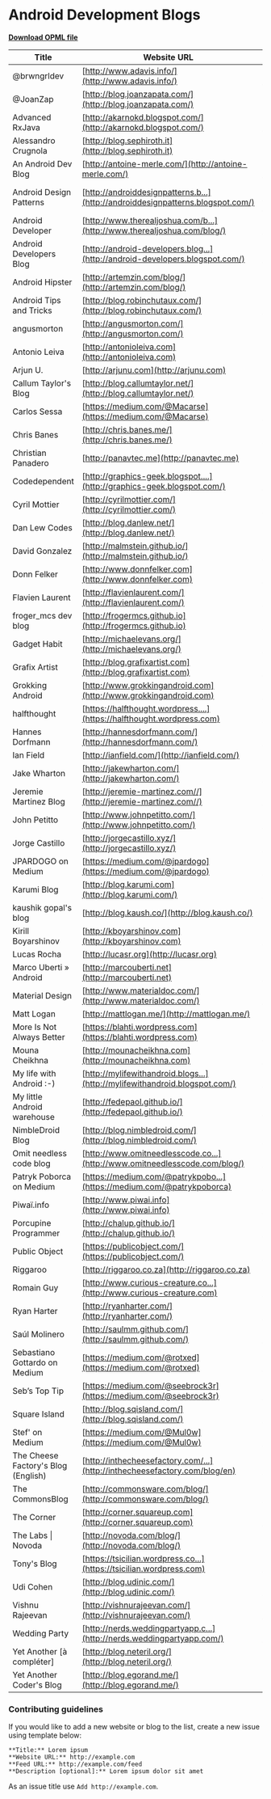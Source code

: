 # Android Development Blogs

**[Download OPML file](android-development-blogs.opml)**

| Title | Website URL | Feed URL |
| ------------- | ------------- | ------------- |
| @brwngrldev | [http://www.adavis.info/](http://www.adavis.info/) | [http://www.adavis.info/feeds/p...](http://www.adavis.info/feeds/posts/default) |
| @JoanZap | [http://blog.joanzapata.com/](http://blog.joanzapata.com/) | [http://joanzap.ghost.io/rss/](http://joanzap.ghost.io/rss/) |
| Advanced RxJava | [http://akarnokd.blogspot.com/](http://akarnokd.blogspot.com/) | [http://akarnokd.blogspot.com/f...](http://akarnokd.blogspot.com/feeds/posts/default) |
| Alessandro Crugnola | [http://blog.sephiroth.it](http://blog.sephiroth.it) | [http://blog.sephiroth.it/feed/](http://blog.sephiroth.it/feed/) |
| An Android Dev Blog | [http://antoine-merle.com/](http://antoine-merle.com/) | [http://castorflex.github.io/at...](http://castorflex.github.io/atom.xml) |
| Android Design Patterns | [http://androiddesignpatterns.b...](http://androiddesignpatterns.blogspot.com/) | [http://androiddesignpatterns.b...](http://androiddesignpatterns.blogspot.com/feeds/posts/default?alt=rss) |
| Android Developer | [http://www.therealjoshua.com/b...](http://www.therealjoshua.com/blog/) | [http://www.therealjoshua.com/f...](http://www.therealjoshua.com/feed/) |
| Android Developers Blog | [http://android-developers.blog...](http://android-developers.blogspot.com/) | [http://feeds.feedburner.com/bl...](http://feeds.feedburner.com/blogspot/hsDu) |
| Android Hipster | [http://artemzin.com/blog/](http://artemzin.com/blog/) | [http://artemzin.com/blog/rss/](http://artemzin.com/blog/rss/) |
| Android Tips and Tricks | [http://blog.robinchutaux.com/](http://blog.robinchutaux.com/) | [http://blog.robinchutaux.com/a...](http://blog.robinchutaux.com/atom.xml) |
| angusmorton | [http://angusmorton.com/](http://angusmorton.com/) | [http://angusmorton.com/rss/](http://angusmorton.com/rss/) |
| Antonio Leiva | [http://antonioleiva.com](http://antonioleiva.com) | [http://antonioleiva.com/feed/](http://antonioleiva.com/feed/) |
| Arjun U. | [http://arjunu.com](http://arjunu.com) | [http://arjunu.com/feed/](http://arjunu.com/feed/) |
| Callum Taylor's Blog | [http://blog.callumtaylor.net/](http://blog.callumtaylor.net/) | [http://blog.callumtylor.net/rs...](http://blog.callumtylor.net/rss) |
| Carlos Sessa | [https://medium.com/@Macarse](https://medium.com/@Macarse) | [https://medium.com/feed/@Macar...](https://medium.com/feed/@Macarse) |
| Chris Banes | [http://chris.banes.me/](http://chris.banes.me/) | [http://chris.banes.me/atom.xml](http://chris.banes.me/atom.xml) |
| Christian Panadero | [http://panavtec.me](http://panavtec.me) | [http://panavtec.me/feed/](http://panavtec.me/feed/) |
| Codedependent | [http://graphics-geek.blogspot....](http://graphics-geek.blogspot.com/) | [http://graphics-geek.blogspot....](http://graphics-geek.blogspot.com/feeds/posts/default) |
| Cyril Mottier | [http://cyrilmottier.com/](http://cyrilmottier.com/) | [http://android.cyrilmottier.co...](http://android.cyrilmottier.com/?feed=rss2) |
| Dan Lew Codes | [http://blog.danlew.net/](http://blog.danlew.net/) | [http://blog.danlew.net/rss/](http://blog.danlew.net/rss/) |
| David Gonzalez | [http://malmstein.github.io/](http://malmstein.github.io/) | [http://www.malmstein.com/atom....](http://www.malmstein.com/atom.xml) |
| Donn Felker | [http://www.donnfelker.com](http://www.donnfelker.com) | [http://feeds.feedburner.com/do...](http://feeds.feedburner.com/donnfelker) |
| Flavien Laurent | [http://flavienlaurent.com/](http://flavienlaurent.com/) | [http://flavienlaurent.com/atom...](http://flavienlaurent.com/atom.xml) |
| froger_mcs dev blog | [http://frogermcs.github.io](http://frogermcs.github.io) | [http://frogermcs.github.io/fee...](http://frogermcs.github.io/feed.xml) |
| Gadget Habit | [http://michaelevans.org/](http://michaelevans.org/) | [http://michaelevans.org/atom.x...](http://michaelevans.org/atom.xml) |
| Grafix Artist | [http://blog.grafixartist.com](http://blog.grafixartist.com) | [http://blog.grafixartist.com/f...](http://blog.grafixartist.com/feed/) |
| Grokking Android | [http://www.grokkingandroid.com](http://www.grokkingandroid.com) | [http://feeds.feedburner.com/Gr...](http://feeds.feedburner.com/GrokkingAndroid) |
| halfthought | [https://halfthought.wordpress....](https://halfthought.wordpress.com) | [http://halfthought.wordpress.c...](http://halfthought.wordpress.com/feed/) |
| Hannes Dorfmann | [http://hannesdorfmann.com/](http://hannesdorfmann.com/) | [http://www.hannesdorfmann.com/...](http://www.hannesdorfmann.com//feed.xml) |
| Ian Field | [http://ianfield.com/](http://ianfield.com/) | [http://ianfield.com/feed.xml](http://ianfield.com/feed.xml) |
| Jake Wharton | [http://jakewharton.com/](http://jakewharton.com/) | [http://jakewharton.com/atom.xm...](http://jakewharton.com/atom.xml) |
| Jeremie Martinez Blog | [http://jeremie-martinez.com//](http://jeremie-martinez.com//) | [http://jeremie-martinez.com/fe...](http://jeremie-martinez.com/feed.xml) |
| John Petitto | [http://www.johnpetitto.com/](http://www.johnpetitto.com/) | [http://johnpetitto.com/atom.xm...](http://johnpetitto.com/atom.xml) |
| Jorge Castillo | [http://jorgecastillo.xyz/](http://jorgecastillo.xyz/) | [http://jorgecastillo.xyz/atom....](http://jorgecastillo.xyz/atom.xml) |
| JPARDOGO on Medium | [https://medium.com/@jpardogo](https://medium.com/@jpardogo) | [https://medium.com/feed/@jpard...](https://medium.com/feed/@jpardogo) |
| Karumi Blog | [http://blog.karumi.com](http://blog.karumi.com/) | [http://karumiblog-env.elasticb...](http://karumiblog-env.elasticbeanstalk.com/rss/) |
| kaushik gopal's blog | [http://blog.kaush.co/](http://blog.kaush.co/) | [http://blog.kaush.co/feed.xml](http://blog.kaush.co/feed.xml) |
| Kirill Boyarshinov | [http://kboyarshinov.com](http://kboyarshinov.com) | [http://kboyarshinov.com/feed.x...](http://kboyarshinov.com/feed.xml) |
| Lucas Rocha | [http://lucasr.org](http://lucasr.org) | [http://lucasr.org/feed/](http://lucasr.org/feed/) |
| Marco Uberti » Android | [http://marcouberti.net](http://marcouberti.net) | [http://marcouberti.net/categor...](http://marcouberti.net/category/android/feed/) |
| Material Design | [http://www.materialdoc.com/](http://www.materialdoc.com/) | [http://www.materialdoc.com/rss...](http://www.materialdoc.com/rss/) |
| Matt Logan | [http://mattlogan.me/](http://mattlogan.me/) | [http://mattlogan.me/feed](http://mattlogan.me/feed) |
| More Is Not Always Better | [https://blahti.wordpress.com](https://blahti.wordpress.com) | [http://blahti.wordpress.com/fe...](http://blahti.wordpress.com/feed/) |
| Mouna Cheikhna | [http://mounacheikhna.com](http://mounacheikhna.com) | [http://feeds.feedburner.com/Mo...](http://feeds.feedburner.com/MounaCheikhna) |
| My life with Android :-) | [http://mylifewithandroid.blogs...](http://mylifewithandroid.blogspot.com/) | [http://mylifewithandroid.blogs...](http://mylifewithandroid.blogspot.com/feeds/posts/default) |
| My little Android warehouse | [http://fedepaol.github.io/](http://fedepaol.github.io/) | [http://fedepaol.github.io/atom...](http://fedepaol.github.io/atom.xml) |
| NimbleDroid Blog | [http://blog.nimbledroid.com/](http://blog.nimbledroid.com/) | [http://blog.nimbledroid.com/fe...](http://blog.nimbledroid.com/feed.xml) |
| Omit needless code blog | [http://www.omitneedlesscode.co...](http://www.omitneedlesscode.com/blog/) | [http://feeds.feedburner.com/El...](http://feeds.feedburner.com/ElliottChenger) |
| Patryk Poborca on Medium | [https://medium.com/@patrykpobo...](https://medium.com/@patrykpoborca) | [https://medium.com/feed/@patry...](https://medium.com/feed/@patrykpoborca) |
| Piwaï.info | [http://www.piwai.info](http://www.piwai.info) | [http://feeds.feedburner.com/Pi...](http://feeds.feedburner.com/Piwai) |
| Porcupine Programmer | [http://chalup.github.io/](http://chalup.github.io/) | [http://chalup.github.io/atom.x...](http://chalup.github.io/atom.xml) |
| Public Object | [https://publicobject.com/](https://publicobject.com/) | [http://blog.publicobject.com/f...](http://blog.publicobject.com/feeds/posts/default) |
| Riggaroo | [http://riggaroo.co.za](http://riggaroo.co.za) | [http://riggaroo.co.za/feed/](http://riggaroo.co.za/feed/) |
| Romain Guy | [http://www.curious-creature.co...](http://www.curious-creature.com) | [http://www.curious-creature.or...](http://www.curious-creature.org/feed/) |
| Ryan Harter | [http://ryanharter.com/](http://ryanharter.com/) | [http://ryanharter.com/atom.xml](http://ryanharter.com/atom.xml) |
| Saúl Molinero | [http://saulmm.github.com/](http://saulmm.github.com/) | [http://saulmm.github.io/atom.x...](http://saulmm.github.io/atom.xml) |
| Sebastiano Gottardo on Medium | [https://medium.com/@rotxed](https://medium.com/@rotxed) | [https://medium.com/feed/@rotxe...](https://medium.com/feed/@rotxed) |
| Seb’s Top Tip | [https://medium.com/@seebrock3r](https://medium.com/@seebrock3r) | [https://medium.com/feed/@seebr...](https://medium.com/feed/@seebrock3r) |
| Square Island | [http://blog.sqisland.com/](http://blog.sqisland.com/) | [http://blog.sqisland.com/feeds...](http://blog.sqisland.com/feeds/posts/default) |
| Stef' on Medium | [https://medium.com/@Mul0w](https://medium.com/@Mul0w) | [https://medium.com/feed/@Mul0w](https://medium.com/feed/@Mul0w) |
| The Cheese Factory's Blog (English) | [http://inthecheesefactory.com/...](http://inthecheesefactory.com/blog/en) | [http://inthecheesefactory.com/...](http://inthecheesefactory.com/blog/en/rss.xml) |
| The CommonsBlog | [http://commonsware.com/blog/](http://commonsware.com/blog/) | [http://commonsware.com/blog/fe...](http://commonsware.com/blog/feed.atom) |
| The Corner | [http://corner.squareup.com](http://corner.squareup.com) | [http://feeds.feedburner.com/co...](http://feeds.feedburner.com/corner-squareup-com) |
| The Labs &#124; Novoda | [http://novoda.com/blog/](http://novoda.com/blog/) | [http://novoda.com/blog/rss/](http://novoda.com/blog/rss/) |
| Tony's Blog | [https://tsicilian.wordpress.co...](https://tsicilian.wordpress.com) | [http://tsicilian.wordpress.com...](http://tsicilian.wordpress.com/feed/) |
| Udi Cohen | [http://blog.udinic.com/](http://blog.udinic.com/) | [http://blog.udinic.com/feed.xm...](http://blog.udinic.com/feed.xml) |
| Vishnu Rajeevan | [http://vishnurajeevan.com/](http://vishnurajeevan.com/) | [http://vishnurajeevan.com/feed...](http://vishnurajeevan.com/feed.xml) |
| Wedding Party | [http://nerds.weddingpartyapp.c...](http://nerds.weddingpartyapp.com/) | [http://nerds.weddingpartyapp.c...](http://nerds.weddingpartyapp.com/atom.xml) |
| Yet Another [à compléter] | [http://blog.neteril.org/](http://blog.neteril.org/) | [http://blog.neteril.org/atom.x...](http://blog.neteril.org/atom.xml) |
| Yet Another Coder's Blog | [http://blog.egorand.me/](http://blog.egorand.me/) | [http://blog.egorand.me/rss/](http://blog.egorand.me/rss/) |

### Contributing guidelines

If you would like to add a new website or blog to the list, create a new issue using template below:

    **Title:** Lorem ipsum
    **Website URL:** http://example.com
    **Feed URL:** http://example.com/feed
    **Description [optional]:** Lorem ipsum dolor sit amet

As an issue title use `Add http://example.com`.
